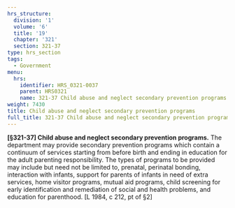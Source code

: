 ```yaml
---
hrs_structure:
  division: '1'
  volume: '6'
  title: '19'
  chapter: '321'
  section: 321-37
type: hrs_section
tags:
  - Government
menu:
  hrs:
    identifier: HRS_0321-0037
    parent: HRS0321
    name: 321-37 Child abuse and neglect secondary prevention programs
weight: 7430
title: Child abuse and neglect secondary prevention programs
full_title: 321-37 Child abuse and neglect secondary prevention programs
---
```

**[§321-37] Child abuse and neglect secondary prevention programs.** The department may provide secondary prevention programs which contain a continuum of services starting from before birth and ending in education for the adult parenting responsibility. The types of programs to be provided may include but need not be limited to, prenatal, perinatal bonding, interaction with infants, support for parents of infants in need of extra services, home visitor programs, mutual aid programs, child screening for early identification and remediation of social and health problems, and education for parenthood. [L 1984, c 212, pt of §2]